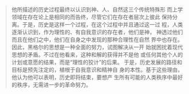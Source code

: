 >他所描述的历史过程最终以认识到神、人、自然这三个传统特殊形
而上学领域在存在论上是相同的而告终，尽管它们在存在者层次上彼此
保持分离。于是，历史是这样一个过程，在这个过程中并且通过这一过
程，人类逐渐认识到，作为理性的、有自我意识的存在者，他们是神，
神透过他们而且在他们之中，他们在自身之中发现的那种合理性在自然
界中也存在。因此，黑格尔的思想是一种全面的努力，试图解决从一开
始就困扰着现代思想的矛盾。不过在他看来，这种和解的获得并不是他
或任何其他个人的计划或意愿的结果，而是“理性的狡计”的后果。
于是，历史发展的路径和目标是预先注定的，植根于自我意识和精神自
身的本性。基于这些理由，他认为他可以表明，历史即将结束，要想产
生所有可能的人类秩序中最好的秩序，无需进一步的革命努力。

